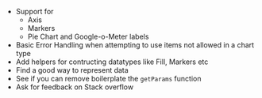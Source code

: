 * Support for
  - Axis
  - Markers
  - Pie Chart and Google-o-Meter labels
* Basic Error Handling when attempting to use items not allowed in a chart type
* Add helpers for contructing datatypes like Fill, Markers etc
* Find a good way to represent data
* See if you can remove boilerplate the `getParams` function
* Ask for feedback on Stack overflow